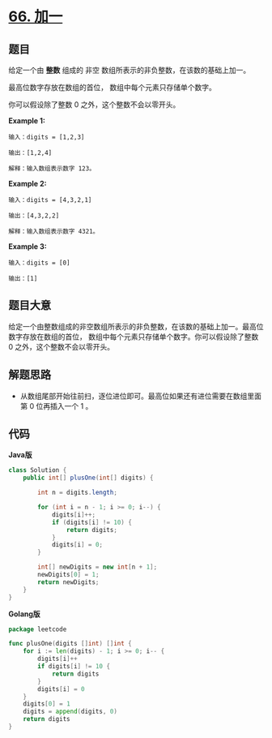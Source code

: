 # [66. 加一](https://leetcode-cn.com/problems/plus-one/)


## 题目

给定一个由 **整数** 组成的 非空 数组所表示的非负整数，在该数的基础上加一。

最高位数字存放在数组的首位， 数组中每个元素只存储单个数字。

你可以假设除了整数 0 之外，这个整数不会以零开头。

**Example 1:**

```
输入：digits = [1,2,3]

输出：[1,2,4]

解释：输入数组表示数字 123。
```

**Example 2:**

```
输入：digits = [4,3,2,1]

输出：[4,3,2,2]

解释：输入数组表示数字 4321。
```

**Example 3:**

```
输入：digits = [0]

输出：[1]
```


## 题目大意


给定一个由整数组成的非空数组所表示的非负整数，在该数的基础上加一。最高位数字存放在数组的首位， 数组中每个元素只存储单个数字。你可以假设除了整数 0 之外，这个整数不会以零开头。



## 解题思路

- 从数组尾部开始往前扫，逐位进位即可。最高位如果还有进位需要在数组里面第 0 位再插入一个 1 。

## 代码


**Java版**

```java
class Solution {
    public int[] plusOne(int[] digits) {

        int n = digits.length;

        for (int i = n - 1; i >= 0; i--) {
            digits[i]++;
            if (digits[i] != 10) {
                return digits;
            }
            digits[i] = 0;
        }

        int[] newDigits = new int[n + 1];
        newDigits[0] = 1;
        return newDigits;
    }
}
```

**Golang版**

```go
package leetcode

func plusOne(digits []int) []int {
	for i := len(digits) - 1; i >= 0; i-- {
		digits[i]++
		if digits[i] != 10 {
			return digits
		}
		digits[i] = 0
	}
	digits[0] = 1
	digits = append(digits, 0)
	return digits
}
```